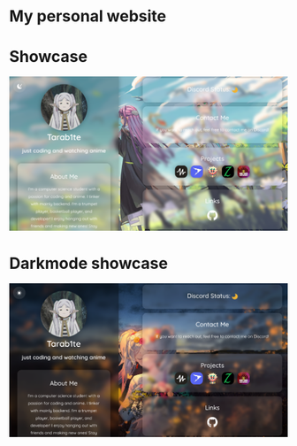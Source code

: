 # My personal website 

# Showcase
 ![showcase](https://github.com/JayyDoesDev/personal-site/blob/main/.github/assets/site.png?raw=true)

# Darkmode showcase
 ![showcase](https://github.com/JayyDoesDev/personal-site/blob/main/.github/assets/site-darkmode.png?raw=true)